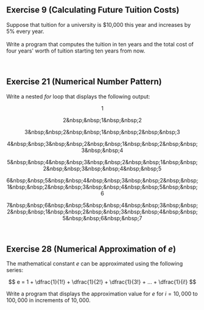 ## Exercise 9 (Calculating Future Tuition Costs)
Suppose that tuition for a university is $10,000 this year and increases by 5\% every year.\
\
Write a program that computes the tuition in ten years and the total cost of four years' worth of tuition starting ten years from now.

<br>


## Exercise 21 (Numerical Number Pattern)
Write a nested $for$ loop that displays the following output:

$$ 1 $$

$$ 2  \text{&nbsp;}   \text{&nbsp;}   1  \text{&nbsp;}   \text{&nbsp;}   2 $$

$$ 3  \text{&nbsp;}   \text{&nbsp;}   2   \text{&nbsp;}   \text{&nbsp;}   1   \text{&nbsp;}   \text{&nbsp;}   2   \text{&nbsp;}   \text{&nbsp;}  3   $$

$$ 4   \text{&nbsp;}   \text{&nbsp;}   3    \text{&nbsp;}   \text{&nbsp;}   2   \text{&nbsp;}   \text{&nbsp;}   1   \text{&nbsp;}   \text{&nbsp;}   2   \text{&nbsp;}   \text{&nbsp;}   3   \text{&nbsp;}   \text{&nbsp;}   4    $$

$$ 5   \text{&nbsp;}   \text{&nbsp;}   4   \text{&nbsp;}   \text{&nbsp;}   3   \text{&nbsp;}   \text{&nbsp;}   2   \text{&nbsp;}   \text{&nbsp;}   1   \text{&nbsp;}   \text{&nbsp;}   2   \text{&nbsp;}   \text{&nbsp;}   3   \text{&nbsp;}   \text{&nbsp;}   4   \text{&nbsp;}   \text{&nbsp;}   5 $$

$$ 6   \text{&nbsp;}   \text{&nbsp;}   5   \text{&nbsp;}   \text{&nbsp;}   4   \text{&nbsp;}   \text{&nbsp;}   3   \text{&nbsp;}   \text{&nbsp;}   2   \text{&nbsp;}   \text{&nbsp;}   1   \text{&nbsp;}   \text{&nbsp;}   2   \text{&nbsp;}   \text{&nbsp;}   3   \text{&nbsp;}   \text{&nbsp;}   4   \text{&nbsp;}   \text{&nbsp;}   5   \text{&nbsp;}   \text{&nbsp;}   6 $$


$$ 7   \text{&nbsp;}   \text{&nbsp;}   6   \text{&nbsp;}   \text{&nbsp;}   5   \text{&nbsp;}   \text{&nbsp;}   4   \text{&nbsp;}   \text{&nbsp;}   3   \text{&nbsp;}   \text{&nbsp;}   2   \text{&nbsp;}   \text{&nbsp;}   1   \text{&nbsp;}   \text{&nbsp;}   2   \text{&nbsp;}   \text{&nbsp;}   3   \text{&nbsp;}   \text{&nbsp;}   4   \text{&nbsp;}   \text{&nbsp;}   5   \text{&nbsp;}   \text{&nbsp;}   6   \text{&nbsp;}   \text{&nbsp;}   7 $$

<br>


## Exercise 28 (Numerical Approximation of $e$)
The mathematical constant $e$ can be approximated using the following series:

$$ e = 1 + \dfrac{1}{1!} + \dfrac{1}{2!} + \dfrac{1}{3!} + ... + \dfrac{1}{i!} $$

Write a program that displays the approximation value for $e$ for $i = 10,000$ to $100,000$ in increments of $10,000$.

<br>
